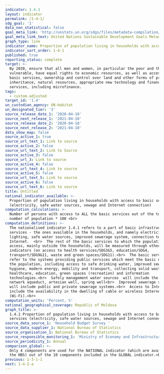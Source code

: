```yaml
---
indicator: 1.4.1
layout: indicator
permalink: /1-4-1/
sdg_goal: '1'
data_non_statistical: false
goal_meta_link: 'http://unstats.un.org/sdgs/files/metadata-compilation/Metadata-Goal-1.pdf'
goal_meta_link_text: United Nations Sustainable Development Goals Metadata (pdf 894kB)
graph_type: line
indicator_name: Proportion of population living in households with access to basic services
indicator_sort_order: 1-4-1
published: true
reporting_status: complete
target: >-
  By 2030, ensure that all men and women, in particular the poor and the
  vulnerable, have equal rights to economic resources, as well as access to
  basic services, ownership and control over land and other forms of property,
  inheritance, natural resources, appropriate new technology and financial
  services, including microfinance.
tags:
  - custom.adjusted
target_id: '1.4'
un_custodian_agency: UN-Habitat
un_designated_tier: '3'
source_release_date_1: '2020-04-10'
source_next_release_1: '2021-04-10'
source_release_date_2: '2020-04-10'
source_next_release_2: '2021-04-10'
data_show_map: false
source_active_1: true
source_url_text_1: Link to source
source_active_2: false
source_url_text_2: Link to Source
source_active_3: false
source_url_3: Link to source
source_active_4: false
source_url_text_4: Link to source
source_active_5: false
source_url_text_5: Link to source
source_active_6: false
source_url_text_6: Link to source
title: Untitled
national_indicator_available: >-
  Proportion of population living in households with access to basic services
  (electricity, safe water sources, sewage and Internet connection)
computation_calculations: >-
  Number of persons with access to ALL the basic services out of the total
  number of population * 100 <br>
computation_definitions: >-
  The nationalised indicator 1.4.1 refers to a part of basic infrastructure
  services - the ones available in the households, and namely electricity
  lighting, safe water sources, improved sewerage system, connection to
  Internet.  <br>  The rest of the basic services to which the population has
  access, mainly outside the households, will be measured through other SDG
  indicators (on access to health services/SDG3&5, education/SDG4,
  transport/SDG9&11, waste and green spaces/SDG11).<br>  The basic services
  refer to the systems providing public services which meet the basic needs of
  the population, including access to safe drinking water, improved sewerage and
  hygiene, modern energy, mobility and transport, collecting solid waste,
  healthcare, education, green spaces (recreation) and information
  technologies.<br>  Safely management water sources  will include the public
  network aqueduct, artesian well, spring well<br>  Improved sewerage systems
  will include public and private sewerage systems.<br>  Access to Internet will
  include the availability in the dwelling of cable or wireless Internet
  (Wi-Fi).<br>
computation_units: 'Percent, %'
national_geographical_coverage: Republic of Moldova
graph_title: >-
  1.4.1 Proportion of population living in households with access to basic
  services (electricity, safe water sources, sewage and Internet connection)
source_data_source_1: 'Household Budget Survey '
source_data_supplier_1: National Bureau of Statistics
source_organisation_1: National Bureau of Statistics
source_responsible_monitoring_1: 'Ministry of Economy and Infrastructure<br> '
source_periodicity_1: Annual
comparison_global: >-
  Only 4 components are used for the NATIONAL indicator (which are available in
  the HBS) out of the 10 components included in the GLOBAL indicator.<br>
previous: 1-3-1-1
next: 1-4-2-a
---
```

